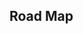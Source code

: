 ## Road Map

<iframe
  :src="$withBase('/dynamic-number.html')"
  width="100%"
  height="800"
  frameborder="0"
  scrolling="No"
  leftmargin="0"
  topmargin="0"
/>

## 数位 dp

数位 DP 问题往往都是这样的题型，给定一个闭区间 `[l, r]`，让你求这个区间中满足 某种条件 的数的总数。

数位 dp 用来处理**计数问题**

## 例题：计算 1 到 N 中 2 出现的次数

算法思路：

求 2 在每一位上出现的次数，求和

假设 我们有 求 1 ~ abcdef 中出现 2 的次数，我们先求 位置 d 出现 2 的次数；

分情况讨论，
假设位置 d 的下标为 i, i 从低位向高位 从 0 递增；此时 $d=A[i] = A[2]$
如果 $d < 2$ , 前缀 abc 可以取到的范围是$[0, abc-1]$ 共 abc 种情况，后缀可以取到 $[00..0, 99..9]$ 种情况 共 $10^i$ 种情况
如果 $d==2$ , 前缀取 [0, abc-1] 时后缀 取$[00..0, 99..9]$；前缀 = abc 时，后缀可以 取 $[00..0, ef]$ 共 $ef + 1$ 种情况；
如果 d>2, 前缀取 $[0, abc]$共 $abc +1$ 种情况，后缀 取$[00..0, 99..9]$

## 代码实现

```cpp
class Solution {
public:
    int numberOf2sInRange(int num) {
        int ans = 0;
        int n = 0;
        int tmp = num;
        while (tmp)n++, tmp/=10; // 获取num的位数
        for (int i = 0; i< n;i++){
            int k = num / (int)pow(10, n-i-1) %10;
            if (k > 2) {
               int f = num / (int)pow(10, n-i) + 1;
               int b = pow(10, n-i-1);
               ans += f * b;
            } else {
                int f = num / (int)pow(10, n-i);
                int b = (int)pow(10, n-i -1);
                ans += f * b;
            }
            if (k == 2) ans += num % (int)pow(10, n-i-1) + 1;
        }
        return ans;
    }
};
```
